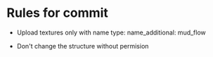 ﻿Rules for commit
=================

- Upload textures only with name type: 
name_additional: mud_flow

- Don't change the structure without permision

